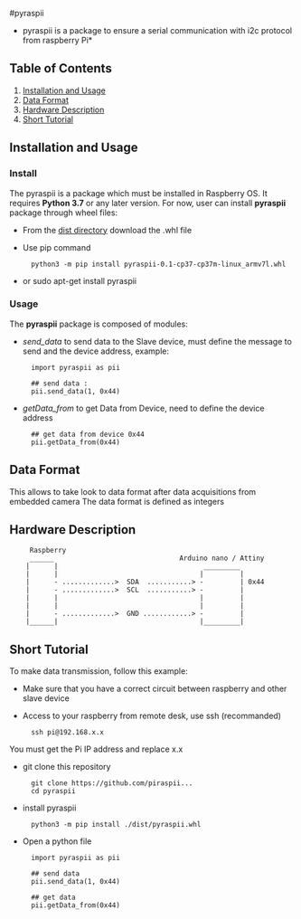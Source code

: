 #pyraspii 
* pyraspii is a package to ensure a serial communication with i2c protocol from raspberry Pi*

## Table of Contents
1. [Installation and Usage](#installation-and-usage)
2. [Data Format](#data-format)
3. [Hardware Description](#hardware-description)
4. [Short Tutorial](#short-tutorial)

## Installation and Usage

### Install 
The pyraspii is a package which must be installed in Raspberry OS.
It requires **Python 3.7** or any later version.
For now, user can install **pyraspii** package through wheel files:

* From the [dist directory](/dist) download the .whl file
* Use pip command 

		python3 -m pip install pyraspii-0.1-cp37-cp37m-linux_armv7l.whl
* or 
		sudo apt-get install pyraspii

### Usage 
The **pyraspii** package is composed of modules:

- *send_data* to send data to the Slave device, must define the message to send and the device address, example:
		
		import pyraspii as pii 
		
		## send data :
		pii.send_data(1, 0x44) 

- *getData_from* to get Data from Device, need to define the device address

		## get data from device 0x44
		pii.getData_from(0x44)

## Data Format
 
This allows to take look to data format after data acquisitions from embedded camera
The data format is defined as integers

## Hardware Description

		 Raspberry                                   
		 ______                               Arduino nano / Attiny
		|      |                                    _________
		|      |                                   |         |
		|      - .............>  SDA  ...........> -         | 0x44
		|      - .............>  SCL  ...........> -         |
		|      |                                   |         |
		|      |                                   |         |
		|      - .............>  GND ............> -         |
		|______|                                   |_________|


## Short Tutorial 
To make data transmission, follow this example: 
* Make sure that you have a correct circuit between raspberry and other slave device
* Access to your raspberry from remote desk, use ssh (recommanded)

		ssh pi@192.168.x.x 

You must get the Pi IP address and replace x.x 

* git clone this repository

		git clone https://github.com/piraspii...
		cd pyraspii

* install pyraspii 
		
		python3 -m pip install ./dist/pyraspii.whl

* Open a python file

		import pyraspii as pii 
	
		## send data
		pii.send_data(1, 0x44)

		## get data 
		pii.getData_from(0x44)


